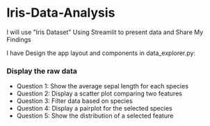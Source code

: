 # Iris-Data-Analysis

I will use "Iris Dataset" 
Using Streamlit to present data and Share My Findings


I have Design the app layout and components in data_explorer.py:

### Display the raw data
  - Question 1: Show the average sepal length for each species
  - Question 2: Display a scatter plot comparing two features
  - Question 3: Filter data based on species
  - Question 4: Display a pairplot for the selected species
  - Question 5: Show the distribution of a selected feature
